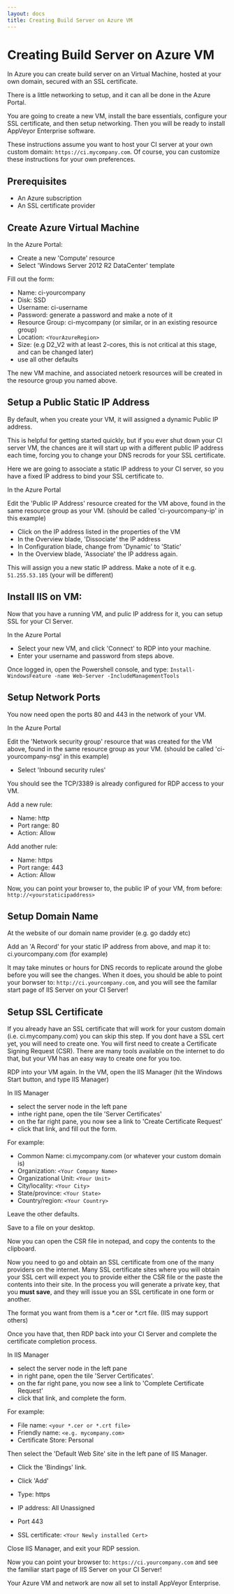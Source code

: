 ```yaml
---
layout: docs
title: Creating Build Server on Azure VM
---
```


# Creating Build Server on Azure VM

In Azure you can create build server on an Virtual Machine, hosted at your own domain, secured with an SSL certificate.

There is a little networking to setup, and it can all be done in the Azure Portal.

You are going to create a new VM, install the bare essentials, configure your SSL certificate, and then setup networking.
Then you will be ready to install AppVeyor Enterprise software.

These instructions assume you want to host your CI server at your own custom domain: `https://ci.mycompany.com`.
Of course, you can customize these instructions for your own preferences.

## Prerequisites

* An Azure subscription
* An SSL certificate provider

## Create Azure Virtual Machine

In the Azure Portal:

* Create a new 'Compute' resource
* Select 'Windows Server 2012 R2 DataCenter' template

Fill out the form:

* Name: ci-yourcompany
* Disk: SSD
* Username: ci-username
* Password: generate a password and make a note of it
* Resource Group: ci-mycompany (or similar, or in an existing resource group)
* Location: `<YourAzureRegion>`
* Size: (e.g D2_V2 with at least 2-cores, this is not critical at this stage, and can be changed later)
* use all other defaults

The new VM machine, and associated netoerk resources will be created in the resource group you named above.

## Setup a Public Static IP Address

By default, when you create your VM, it will assigned a dynamic Public IP address.

This is helpful for getting started quickly, but if you ever shut down your CI server VM, the chances are it will start up with a different public IP address each time, forcing you to change your DNS recrods for your SSL certificate.

Here we are going to associate a static IP address to your CI server, so you have a fixed IP address to bind your SSL certificate to.

In the Azure Portal

Edit the 'Public IP Address' resource created for the VM above, found in the same resource group as your VM.
(should be called 'ci-yourcompany-ip' in this example)

* Click on the IP address listed in the properties of the VM
* In the Overview blade, 'Dissociate' the IP address
* In Configuration blade, change from 'Dynamic' to 'Static'
* In the Overview blade, 'Associate' the IP address again.

This will assign you a new static IP address. Make a note of it e.g. `51.255.53.185` (your will be different)

## Install IIS on VM:

Now that you have a running VM, and pulic IP address for it, you can setup SSL for your CI Server.

In the Azure Portal

* Select your new VM, and click 'Connect' to RDP into your machine.
* Enter your username and password from steps above.

Once logged in, open the Powershell console, and type:
`Install-WindowsFeature -name Web-Server -IncludeManagementTools`

## Setup Network Ports

You now need open the ports 80 and 443 in the network of your VM.

In the Azure Portal

Edit the 'Network security group' resource that was created for the VM above, found in the same resource group as your VM.
(should be called 'ci-yourcompany-nsg' in this example)

* Select 'Inbound security rules'

You should see the TCP/3389 is already configured for RDP access to your VM.

Add a new rule:

* Name: http
* Port range: 80
* Action: Allow

Add another rule:

* Name: https
* Port range: 443
* Action: Allow

Now, you can point your browser to, the public IP of your VM, from before:  `http://<yourstaticipaddress>`

## Setup Domain Name

At the website of our domain name provider (e.g. go daddy etc)

Add an 'A Record' for your static IP address from above, and map it to: ci.yourcompany.com (for example)

It may take minutes or hours for DNS records to replicate around the globe before you will see the changes.
When it does, you should be able to point your borwser to: `http://ci.yourcompany.com`, and you will see the familar start page of IIS Server on your CI Server!

## Setup SSL Certificate

If you already have an SSL certificate that will work for your custom domain (i.e. ci.mycompany.com) you can skip this step.
If you dont have a SSL cert yet, you will need to create one. You will first need to create a Certificate Signing Request (CSR).
There are many tools available on the internet to do that, but your VM has an easy way to create one for you too.

RDP into your VM again.
In the VM, open the IIS Manager (hit the Windows Start button, and type IIS Manager)

In IIS Manager

* select the server node in the left pane
* inthe  right pane, open the tile 'Server Certificates'
* on the far right pane, you now see a link to 'Create Certificate Request'
* click that link, and fill out the form.

For example:

* Common Name: ci.mycompany.com (or whatever your custom domain is)
* Organization: `<Your Company Name>`
* Organizational Unit: `<Your Unit>`
* City/locality: `<Your City>`
* State/province: `<Your State>`
* Country/region: `<Your Country>`

Leave the other defaults.

Save to a file on your desktop.

Now you can open the CSR file in notepad, and copy the contents to the clipboard.

Now you need to go and obtain an SSL certificate from one of the many providers on the internet.
Many SSL certificate sites where you will obtain your SSL cert will expect you to provide either the CSR file or the paste the contents into their site.
In the process you will generate a private key, that you **must save**, and they will issue you an SSL certificate in one form or another.

The format you want from them is a *.cer or *.crt file. (IIS may support others)

Once you have that, then RDP back into your CI Server and complete the certificate completion process.

In IIS Manager

* select the server node in the left pane
* in right pane, open the tile 'Server Certificates'.
* on the far right pane, you now see a link to 'Complete Certificate Request'
* click that link, and complete the form.

For example:

* File name: `<your *.cer or *.crt file>`
* Friendly name: `<e.g. mycompany.com>`
* Certificate Store: Personal

Then select the 'Default Web Site' site in the left pane of IIS Manager.

* Click the 'Bindings' link.
* Click 'Add'


* Type: https
* IP address: All Unassigned
* Port 443
* SSL certificate: `<Your Newly installed Cert>`

Close IIS Manager, and exit your RDP session.

Now you can point your browser to: `https://ci.yourcompany.com` and see the familiar start page of IIS Server on your CI Server!

Your Azure VM and network are now all set to install AppVeyor Enterprise.
